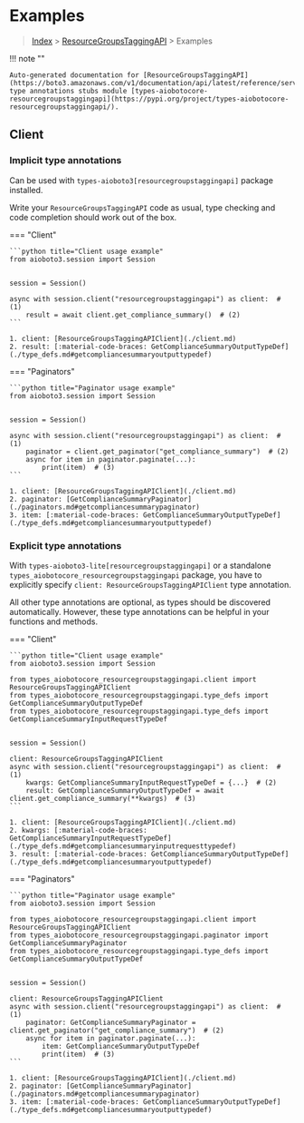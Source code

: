 # Examples

> [Index](../README.md) > [ResourceGroupsTaggingAPI](./README.md) > Examples

!!! note ""

    Auto-generated documentation for [ResourceGroupsTaggingAPI](https://boto3.amazonaws.com/v1/documentation/api/latest/reference/services/resourcegroupstaggingapi.html#ResourceGroupsTaggingAPI)
    type annotations stubs module [types-aiobotocore-resourcegroupstaggingapi](https://pypi.org/project/types-aiobotocore-resourcegroupstaggingapi/).

## Client

### Implicit type annotations

Can be used with `types-aioboto3[resourcegroupstaggingapi]` package installed.

Write your `ResourceGroupsTaggingAPI` code as usual,
type checking and code completion should work out of the box.



=== "Client"

    ```python title="Client usage example"
    from aioboto3.session import Session


    session = Session()

    async with session.client("resourcegroupstaggingapi") as client:  # (1)
        result = await client.get_compliance_summary()  # (2)
    ```

    1. client: [ResourceGroupsTaggingAPIClient](./client.md)
    2. result: [:material-code-braces: GetComplianceSummaryOutputTypeDef](./type_defs.md#getcompliancesummaryoutputtypedef) 



=== "Paginators"

    ```python title="Paginator usage example"
    from aioboto3.session import Session


    session = Session()

    async with session.client("resourcegroupstaggingapi") as client:  # (1)
        paginator = client.get_paginator("get_compliance_summary")  # (2)
        async for item in paginator.paginate(...):
            print(item)  # (3)
    ```

    1. client: [ResourceGroupsTaggingAPIClient](./client.md)
    2. paginator: [GetComplianceSummaryPaginator](./paginators.md#getcompliancesummarypaginator)
    3. item: [:material-code-braces: GetComplianceSummaryOutputTypeDef](./type_defs.md#getcompliancesummaryoutputtypedef) 




### Explicit type annotations

With `types-aioboto3-lite[resourcegroupstaggingapi]`
or a standalone `types_aiobotocore_resourcegroupstaggingapi` package, you have to explicitly specify
`client: ResourceGroupsTaggingAPIClient` type annotation.

All other type annotations are optional, as types should be discovered automatically.
However, these type annotations can be helpful in your functions and methods.


=== "Client"

    ```python title="Client usage example"
    from aioboto3.session import Session

    from types_aiobotocore_resourcegroupstaggingapi.client import ResourceGroupsTaggingAPIClient
    from types_aiobotocore_resourcegroupstaggingapi.type_defs import GetComplianceSummaryOutputTypeDef
    from types_aiobotocore_resourcegroupstaggingapi.type_defs import GetComplianceSummaryInputRequestTypeDef


    session = Session()

    client: ResourceGroupsTaggingAPIClient
    async with session.client("resourcegroupstaggingapi") as client:  # (1)
        kwargs: GetComplianceSummaryInputRequestTypeDef = {...}  # (2)
        result: GetComplianceSummaryOutputTypeDef = await client.get_compliance_summary(**kwargs)  # (3)
    ```

    1. client: [ResourceGroupsTaggingAPIClient](./client.md)
    2. kwargs: [:material-code-braces: GetComplianceSummaryInputRequestTypeDef](./type_defs.md#getcompliancesummaryinputrequesttypedef) 
    3. result: [:material-code-braces: GetComplianceSummaryOutputTypeDef](./type_defs.md#getcompliancesummaryoutputtypedef) 



=== "Paginators"

    ```python title="Paginator usage example"
    from aioboto3.session import Session

    from types_aiobotocore_resourcegroupstaggingapi.client import ResourceGroupsTaggingAPIClient
    from types_aiobotocore_resourcegroupstaggingapi.paginator import GetComplianceSummaryPaginator
    from types_aiobotocore_resourcegroupstaggingapi.type_defs import GetComplianceSummaryOutputTypeDef


    session = Session()

    client: ResourceGroupsTaggingAPIClient
    async with session.client("resourcegroupstaggingapi") as client:  # (1)
        paginator: GetComplianceSummaryPaginator = client.get_paginator("get_compliance_summary")  # (2)
        async for item in paginator.paginate(...):
            item: GetComplianceSummaryOutputTypeDef
            print(item)  # (3)
    ```

    1. client: [ResourceGroupsTaggingAPIClient](./client.md)
    2. paginator: [GetComplianceSummaryPaginator](./paginators.md#getcompliancesummarypaginator)
    3. item: [:material-code-braces: GetComplianceSummaryOutputTypeDef](./type_defs.md#getcompliancesummaryoutputtypedef) 




